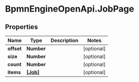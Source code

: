 # BpmnEngineOpenApi.JobPage

## Properties

Name | Type | Description | Notes
------------ | ------------- | ------------- | -------------
**offset** | **Number** |  | [optional] 
**size** | **Number** |  | [optional] 
**count** | **Number** |  | [optional] 
**items** | [**[Job]**](Job.md) |  | [optional] 


